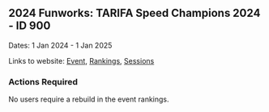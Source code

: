 ## 2024 Funworks: TARIFA Speed Champions 2024 - ID 900

Dates: 1 Jan 2024 - 1 Jan 2025

Links to website: [Event](https://www.gps-speedsurfing.com/default.aspx?mnu=event&val=900), [Rankings](https://www.gps-speedsurfing.com/default.aspx?mnu=eventranking&val=900), [Sessions](https://www.gps-speedsurfing.com/default.aspx?mnu=eventsessions&val=900)

### Actions Required

No users require a rebuild in the event rankings.

